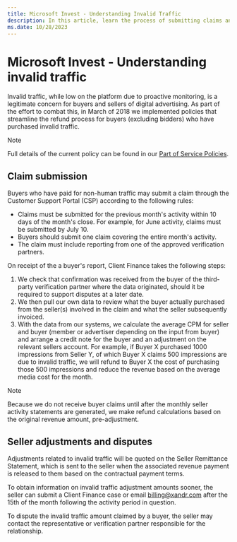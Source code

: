 ```yaml
---
title: Microsoft Invest - Understanding Invalid Traffic
description: In this article, learn the process of submitting claims and simplifying refunds for buyers (excluding bidders) who have purchased invalid traffic.
ms.date: 10/28/2023
---
```


# Microsoft Invest - Understanding invalid traffic

Invalid traffic, while low on the platform due to proactive monitoring, is a legitimate concern for buyers and sellers of digital advertising. As part of the effort to combat this, in March of 2018 we implemented policies that streamline the refund process for buyers (excluding bidders) who have purchased invalid traffic.

> [!NOTE]
> Full details of the current policy can be found in our [Part of Service Policies](../policies-regulations/index.yml).

## Claim submission

Buyers who have paid for non-human traffic may submit a claim through the Customer Support Portal (CSP) according to the following rules:

- Claims must be submitted for the previous month's activity within 10 days of the month's close. For example, for June activity, claims must be submitted by July 10.
- Buyers should submit one claim covering the entire month's activity.
- The claim must include reporting from one of the approved verification partners.

On receipt of the a buyer's report, Client Finance takes the following steps:

1. We check that confirmation was received from the buyer of the third-party verification partner where the data originated, should it be required to support disputes at a later date.
1. We then pull our own data to review what the buyer actually purchased from the seller(s) involved in the claim and what the seller subsequently invoiced.
1. With the data from our systems, we calculate the average CPM for seller and buyer (member or advertiser depending on the input from buyer) and arrange a credit note for the buyer and an adjustment on the relevant sellers account. For example, if Buyer X purchased 1000 impressions from Seller Y, of which Buyer X claims 500 impressions are due to invalid traffic, we will refund to Buyer X the cost of purchasing those 500 impressions and reduce the revenue based on the average media cost for the month.

> [!NOTE]
> Because we do not receive buyer claims until after the monthly seller activity statements are generated, we make refund calculations based on the original revenue amount, pre-adjustment.

## Seller adjustments and disputes

Adjustments related to invalid traffic will be quoted on the Seller Remittance Statement, which is sent to the seller when the associated
revenue payment is released to them based on the contractual payment terms.

To obtain information on invalid traffic adjustment amounts sooner, the seller can submit a Client Finance case or email [billing@xandr.com](mailto:billing@xandr.com) after the 15th of the month following the activity period in question.

To dispute the invalid traffic amount claimed by a buyer, the seller may contact the representative or verification partner responsible for the relationship.
